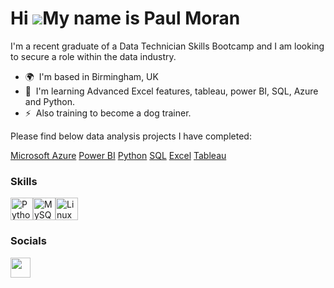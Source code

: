 Hi ![](https://user-images.githubusercontent.com/18350557/176309783-0785949b-9127-417c-8b55-ab5a4333674e.gif)My name is Paul Moran
==================================================================================================================================

I'm a recent graduate of a Data Technician Skills Bootcamp and I am looking to secure a role within the data industry.

* 🌍  I'm based in Birmingham, UK
* 🧠  I'm learning Advanced Excel features, tableau, power BI, SQL, Azure and Python.
* ⚡  Also training to become a dog trainer.

Please find below data analysis projects I have completed:

<a href="https://github.com/Pjmoran2401/Azure" target="_blank">Microsoft Azure</a>
<a href="https://github.com/Pjmoran2401/PowerBI" target="_blank">Power BI</a>
<a href="https://github.com/Pjmoran2401/Python" target="_blank">Python</a>
<a href="https://github.com/Pjmoran2401/SQL" target="_blank">SQL</a>
<a href="https://github.com/Pjmoran2401/Excel" target="_blank">Excel</a>
<a href="https://github.com/Pjmoran2401/Tableau" target="_blank">Tableau</a>

### Skills


<p align="left">
<a href="https://www.python.org/" target="_blank" rel="noreferrer"><img src="https://raw.githubusercontent.com/danielcranney/readme-generator/main/public/icons/skills/python-colored.svg" width="36" height="36" alt="Python" /></a><a href="https://www.mysql.com/" target="_blank" rel="noreferrer"><img src="https://raw.githubusercontent.com/danielcranney/readme-generator/main/public/icons/skills/mysql-colored.svg" width="36" height="36" alt="MySQL" /></a><a href="https://www.linux.org" target="_blank" rel="noreferrer"><img src="https://raw.githubusercontent.com/danielcranney/readme-generator/main/public/icons/skills/linux-colored.svg" width="36" height="36" alt="Linux" /></a>
</p>


### Socials

<p align="left"> <a href="https://www.github.com/Pjmoran2401" target="_blank" rel="noreferrer"> <picture> <source media="(prefers-color-scheme: dark)" srcset="https://raw.githubusercontent.com/danielcranney/readme-generator/main/public/icons/socials/github-dark.svg" /> <source media="(prefers-color-scheme: light)" srcset="https://raw.githubusercontent.com/danielcranney/readme-generator/main/public/icons/socials/github.svg" /> <img src="https://raw.githubusercontent.com/danielcranney/readme-generator/main/public/icons/socials/github.svg" width="32" height="32" /> </picture> </a></p>
